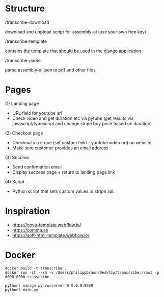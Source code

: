 Structure
=========

/transcribe-download

download and unpload script for assembly-ai (use your own free key)

/transcribe-template 

contains the template that should be used in the django application

/transcribe-parse

parse assembly-ai json to pdf and other files


Pages
============

(1) Landing page
* URL field for youtube url
* Check video and get duration etc via pytube (get results via javascript/typescript and change stripe buy price based on duration)


(2) Checkout page
* Checkout via stripe (set custom field - youtube video url) on website
* Make sure customer provides an email address

(3) Success
* Send confirmation email
* Display success page + return to landing page link

(4) Script
* Python script that sets custom values in stripe api.


Inspiration
===========

* https://goya-template.webflow.io/
* https://comma.ai/
* https://soft-html-template.webflow.io/


Docker
======

```
docker build -t transcribe .
docker run -it --rm -v /Users/philippbraun/Desktop/transcribe:/root -p 8000:8000 transcribe

python3 manage.py runserver 0.0.0.0:8000
python3 main.py
```